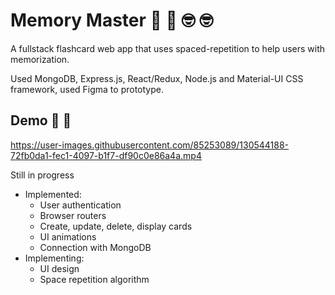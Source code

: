 # Memory Master :100: :100: 	:nerd_face: 	:nerd_face:

A fullstack flashcard web app that uses spaced-repetition to help users with memorization.

Used MongoDB, Express.js, React/Redux, Node.js and Material-UI CSS framework, used Figma to prototype.

## Demo 🌟 🌟


https://user-images.githubusercontent.com/85253089/130544188-72fb0da1-fec1-4097-b1f7-df90c0e86a4a.mp4



Still in progress
- Implemented:
    - User authentication
    - Browser routers
    - Create, update, delete, display cards
    - UI animations
    - Connection with MongoDB
- Implementing:
    - UI design
    - Space repetition algorithm
